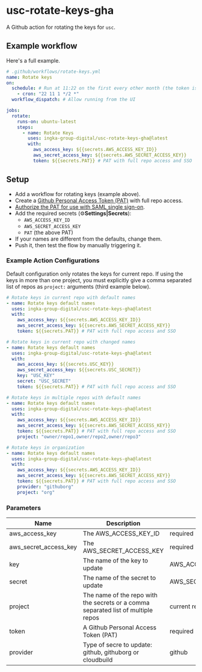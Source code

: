 # usc-rotate-keys-gha

A Github action for rotating the keys for `usc`.

## Example workflow

Here's a full example.

```yaml
# .github/workflows/rotate-keys.yml
name: Rotate keys
on:
  schedule: # Run at 11:22 on the first every other month (the token is old after 90 days)
    - cron: "22 11 1 */2 *"
  workflow_dispatch: # Allow running from the UI

jobs:
  rotate:
    runs-on: ubuntu-latest
    steps:
      - name: Rotate Keys
        uses: ingka-group-digital/usc-rotate-keys-gha@latest
        with:
          aws_access_key: ${{secrets.AWS_ACCESS_KEY_ID}}
          aws_secret_access_key: ${{secrets.AWS_SECRET_ACCESS_KEY}}
          token: ${{secrets.PAT}} # PAT with full repo access and SSO
```

## Setup

- Add a workflow for rotating keys (example above).
- Create a [Github Personal Access Token (PAT)](https://github.com/settings/tokens) with full repo access.
- [Authorize the PAT for use with SAML single sign-on](https://docs.github.com/en/github/authenticating-to-github/authenticating-with-saml-single-sign-on/authorizing-a-personal-access-token-for-use-with-saml-single-sign-on).
- Add the required secrets (:gear:**Settings|Secrets**):
  - `AWS_ACCESS_KEY_ID`
  - `AWS_SECRET_ACCESS_KEY`
  - `PAT` (the above PAT)
- If your names are different from the defaults, change them.
- Push it, then test the flow by manually triggering it.

### Example Action Configurations

Default configuration only rotates the keys for current repo. If using
the keys in more than one project, you must explicitly give a comma separated
list of repos as `project:` arguments (third example below).

```yaml
# Rotate keys in current repo with default names
- name: Rotate keys default names
  uses: ingka-group-digital/usc-rotate-keys-gha@latest
  with:
    aws_access_key: ${{secrets.AWS_ACCESS_KEY_ID}}
    aws_secret_access_key: ${{secrets.AWS_SECRET_ACCESS_KEY}}
    token: ${{secrets.PAT}} # PAT with full repo access and SSO

# Rotate keys in current repo with changed names
- name: Rotate keys default names
  uses: ingka-group-digital/usc-rotate-keys-gha@latest
  with:
    aws_access_key: ${{secrets.USC_KEY}}
    aws_secret_access_key: ${{secrets.USC_SECRET}}
    key: "USC_KEY"
    secret: "USC_SECRET"
    token: ${{secrets.PAT}} # PAT with full repo access and SSO

# Rotate keys in multiple repos with default names
- name: Rotate keys default names
  uses: ingka-group-digital/usc-rotate-keys-gha@latest
  with:
    aws_access_key: ${{secrets.AWS_ACCESS_KEY_ID}}
    aws_secret_access_key: ${{secrets.AWS_SECRET_ACCESS_KEY}}
    token: ${{secrets.PAT}} # PAT with full repo access and SSO
    project: "owner/repo1,owner/repo2,owner/repo3"

# Rotate keys in organization
- name: Rotate keys default names
  uses: ingka-group-digital/usc-rotate-keys-gha@latest
  with:
    aws_access_key: ${{secrets.AWS_ACCESS_KEY_ID}}
    aws_secret_access_key: ${{secrets.AWS_SECRET_ACCESS_KEY}}
    token: ${{secrets.PAT}} # PAT with full repo access and SSO
    provider: "githuborg"
    project: "org"
```

### Parameters

| Name                  | Description                                                                       | Default               |
| --------------------- | --------------------------------------------------------------------------------- | --------------------- |
| aws_access_key        | The AWS_ACCESS_KEY_ID                                                             | required              |
| aws_secret_access_key | The AWS_SECRET_ACCESS_KEY                                                         | required              |
| key                   | The name of the key to update                                                     | AWS_ACCESS_KEY_ID     |
| secret                | The name of the secret to update                                                  | AWS_SECRET_ACCESS_KEY |
| project               | The name of the repo with the secrets or a comma separated list of multiple repos | current repo          |
| token                 | A Github Personal Access Token (PAT)                                              | required              |
| provider              | Type of secre to update: github, githuborg or cloudbuild                          | github                |

